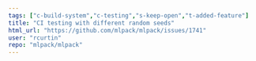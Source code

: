 ```yaml
---
tags: ["c-build-system","c-testing","s-keep-open","t-added-feature"]
title: "CI testing with different random seeds"
html_url: "https://github.com/mlpack/mlpack/issues/1741"
user: "rcurtin"
repo: "mlpack/mlpack"
---
```


